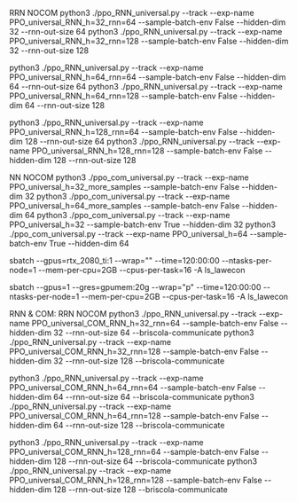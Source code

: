 RRN NOCOM
python3 ./ppo_RNN_universal.py --track --exp-name PPO_universal_RNN_h=32_rnn=64 --sample-batch-env False --hidden-dim 32 --rnn-out-size 64
python3 ./ppo_RNN_universal.py --track --exp-name PPO_universal_RNN_h=32_rnn=128 --sample-batch-env False --hidden-dim 32 --rnn-out-size 128

python3 ./ppo_RNN_universal.py --track --exp-name PPO_universal_RNN_h=64_rnn=64 --sample-batch-env False --hidden-dim 64 --rnn-out-size 64
python3 ./ppo_RNN_universal.py --track --exp-name PPO_universal_RNN_h=64_rnn=128 --sample-batch-env False --hidden-dim 64 --rnn-out-size 128

python3 ./ppo_RNN_universal.py --track --exp-name PPO_universal_RNN_h=128_rnn=64 --sample-batch-env False --hidden-dim 128 --rnn-out-size 64
python3 ./ppo_RNN_universal.py --track --exp-name PPO_universal_RNN_h=128_rnn=128 --sample-batch-env False --hidden-dim 128 --rnn-out-size 128


NN NOCOM
python3 ./ppo_com_universal.py --track --exp-name PPO_universal_h=32_more_samples --sample-batch-env False --hidden-dim 32
python3 ./ppo_com_universal.py --track --exp-name PPO_universal_h=64_more_samples --sample-batch-env False --hidden-dim 64
python3 ./ppo_com_universal.py --track --exp-name PPO_universal_h=32 --sample-batch-env True --hidden-dim 32
python3 ./ppo_com_universal.py --track --exp-name PPO_universal_h=64 --sample-batch-env True --hidden-dim 64


sbatch --gpus=rtx_2080_ti:1 --wrap="" --time=120:00:00 --ntasks-per-node=1 --mem-per-cpu=2GB --cpus-per-task=16 -A ls_lawecon

sbatch --gpus=1 --gres=gpumem:20g --wrap="p" --time=120:00:00 --ntasks-per-node=1 --mem-per-cpu=2GB --cpus-per-task=16 -A ls_lawecon


RNN & COM:
RRN NOCOM
python3 ./ppo_RNN_universal.py --track --exp-name PPO_universal_COM_RNN_h=32_rnn=64 --sample-batch-env False --hidden-dim 32 --rnn-out-size 64 --briscola-communicate
python3 ./ppo_RNN_universal.py --track --exp-name PPO_universal_COM_RNN_h=32_rnn=128 --sample-batch-env False --hidden-dim 32 --rnn-out-size 128 --briscola-communicate

python3 ./ppo_RNN_universal.py --track --exp-name PPO_universal_COM_RNN_h=64_rnn=64 --sample-batch-env False --hidden-dim 64 --rnn-out-size 64 --briscola-communicate
python3 ./ppo_RNN_universal.py --track --exp-name PPO_universal_COM_RNN_h=64_rnn=128 --sample-batch-env False --hidden-dim 64 --rnn-out-size 128 --briscola-communicate

python3 ./ppo_RNN_universal.py --track --exp-name PPO_universal_COM_RNN_h=128_rnn=64 --sample-batch-env False --hidden-dim 128 --rnn-out-size 64 --briscola-communicate
python3 ./ppo_RNN_universal.py --track --exp-name PPO_universal_COM_RNN_h=128_rnn=128 --sample-batch-env False --hidden-dim 128 --rnn-out-size 128 --briscola-communicate